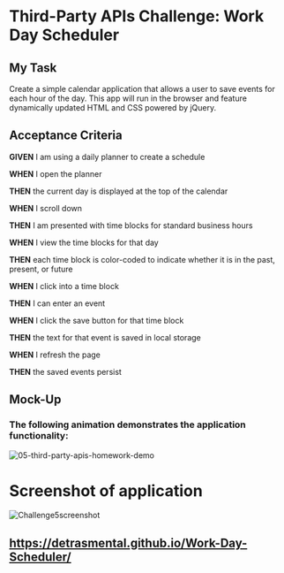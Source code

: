 # **Third-Party APIs Challenge: Work Day Scheduler**

## My Task

Create a simple calendar application that allows a user to save events for each hour of the day. This app will run in the browser and feature dynamically updated HTML and CSS powered by jQuery.

## Acceptance Criteria

**GIVEN** I am using a daily planner to create a schedule

**WHEN** I open the planner

**THEN** the current day is displayed at the top of the calendar

**WHEN** I scroll down

**THEN** I am presented with time blocks for standard business hours

**WHEN** I view the time blocks for that day

**THEN** each time block is color-coded to indicate whether it is in the past, present, or future

**WHEN** I click into a time block

**THEN** I can enter an event

**WHEN** I click the save button for that time block

**THEN** the text for that event is saved in local storage

**WHEN** I refresh the page

**THEN** the saved events persist


## Mock-Up

### The following animation demonstrates the application functionality:

![05-third-party-apis-homework-demo](https://user-images.githubusercontent.com/85942489/134810985-203d3a18-50db-4b1b-b5d2-d946312fabbd.gif)

# Screenshot of application

![Challenge5screenshot](https://user-images.githubusercontent.com/85942489/134813431-30a9ce03-cec3-4081-9b14-9ba9bf79885e.JPG)
## https://detrasmental.github.io/Work-Day-Scheduler/

